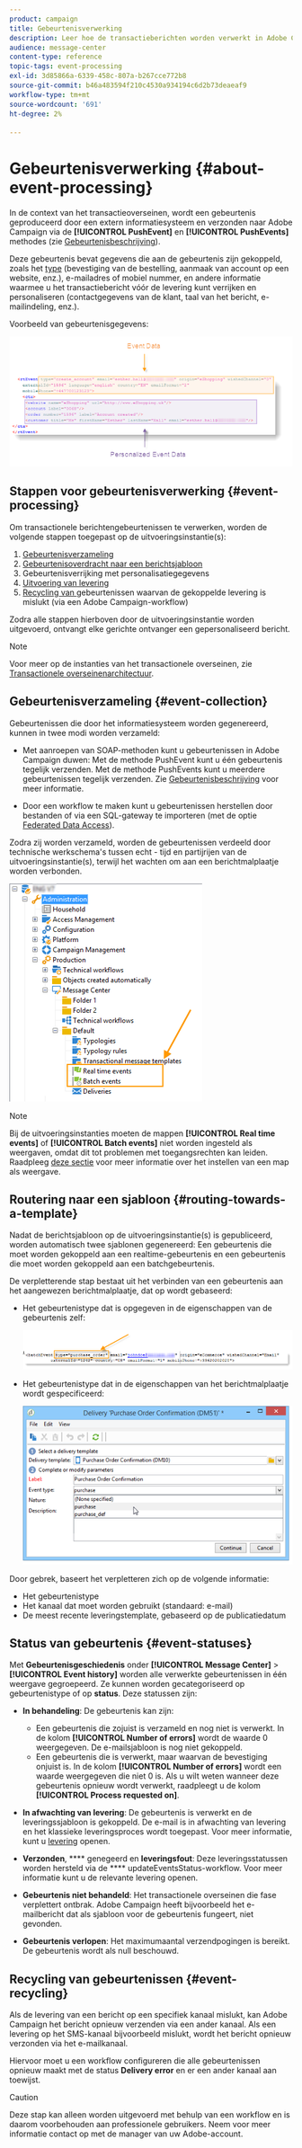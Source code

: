 ```yaml
---
product: campaign
title: Gebeurtenisverwerking
description: Leer hoe de transactieberichten worden verwerkt in Adobe Campaign Classic.
audience: message-center
content-type: reference
topic-tags: event-processing
exl-id: 3d85866a-6339-458c-807a-b267cce772b8
source-git-commit: b46a483594f210c4530a934194c6d2b73deaeaf9
workflow-type: tm+mt
source-wordcount: '691'
ht-degree: 2%

---
```


# Gebeurtenisverwerking {#about-event-processing}

In de context van het transactieoverseinen, wordt een gebeurtenis geproduceerd door een extern informatiesysteem en verzonden naar Adobe Campaign via de **[!UICONTROL PushEvent]** en **[!UICONTROL PushEvents]** methodes (zie [Gebeurtenisbeschrijving](../../message-center/using/event-description.md)).

Deze gebeurtenis bevat gegevens die aan de gebeurtenis zijn gekoppeld, zoals het [type](../../message-center/using/creating-event-types.md) (bevestiging van de bestelling, aanmaak van account op een website, enz.), e-mailadres of mobiel nummer, en andere informatie waarmee u het transactiebericht vóór de levering kunt verrijken en personaliseren (contactgegevens van de klant, taal van het bericht, e-mailindeling, enz.).

Voorbeeld van gebeurtenisgegevens:

![](assets/messagecenter_events_request_001.png)

## Stappen voor gebeurtenisverwerking {#event-processing}

Om transactionele berichtengebeurtenissen te verwerken, worden de volgende stappen toegepast op de uitvoeringsinstantie(s):

1. [Gebeurtenisverzameling](#event-collection)
1. [Gebeurtenisoverdracht naar een berichtsjabloon](#routing-towards-a-template)
1. Gebeurtenisverrijking met personalisatiegegevens
1. [Uitvoering van levering](../../message-center/using/delivery-execution.md)
1. [Recycling van ](#event-recycling) gebeurtenissen waarvan de gekoppelde levering is mislukt (via een Adobe Campaign-workflow)

Zodra alle stappen hierboven door de uitvoeringsinstantie worden uitgevoerd, ontvangt elke gerichte ontvanger een gepersonaliseerd bericht.

>[!NOTE]
>
>Voor meer op de instanties van het transactionele overseinen, zie [Transactionele overseinenarchitectuur](../../message-center/using/transactional-messaging-architecture.md).


## Gebeurtenisverzameling {#event-collection}

Gebeurtenissen die door het informatiesysteem worden gegenereerd, kunnen in twee modi worden verzameld:

* Met aanroepen van SOAP-methoden kunt u gebeurtenissen in Adobe Campaign duwen: Met de methode PushEvent kunt u één gebeurtenis tegelijk verzenden. Met de methode PushEvents kunt u meerdere gebeurtenissen tegelijk verzenden. Zie [Gebeurtenisbeschrijving](../../message-center/using/event-description.md) voor meer informatie.

* Door een workflow te maken kunt u gebeurtenissen herstellen door bestanden of via een SQL-gateway te importeren (met de optie [Federated Data Access](../../installation/using/about-fda.md)).

Zodra zij worden verzameld, worden de gebeurtenissen verdeeld door technische werkschema&#39;s tussen echt - tijd en partijrijen van de uitvoeringsinstantie(s), terwijl het wachten om aan een berichtmalplaatje worden verbonden.

![](assets/messagecenter_events_queues_001.png)

>[!NOTE]
>
>Bij de uitvoeringsinstanties moeten de mappen **[!UICONTROL Real time events]** of **[!UICONTROL Batch events]** niet worden ingesteld als weergaven, omdat dit tot problemen met toegangsrechten kan leiden. Raadpleeg [deze sectie](../../platform/using/access-management-folders.md) voor meer informatie over het instellen van een map als weergave.

## Routering naar een sjabloon {#routing-towards-a-template}

Nadat de berichtsjabloon op de uitvoeringsinstantie(s) is gepubliceerd, worden automatisch twee sjablonen gegenereerd: Een gebeurtenis die moet worden gekoppeld aan een realtime-gebeurtenis en een gebeurtenis die moet worden gekoppeld aan een batchgebeurtenis.

De verpletterende stap bestaat uit het verbinden van een gebeurtenis aan het aangewezen berichtmalplaatje, dat op wordt gebaseerd:

* Het gebeurtenistype dat is opgegeven in de eigenschappen van de gebeurtenis zelf:

   ![](assets/messagecenter_event_type_001.png)

* Het gebeurtenistype dat in de eigenschappen van het berichtmalplaatje wordt gespecificeerd:

   ![](assets/messagecenter_event_type_002.png)

Door gebrek, baseert het verpletteren zich op de volgende informatie:

* Het gebeurtenistype
* Het kanaal dat moet worden gebruikt (standaard: e-mail)
* De meest recente leveringstemplate, gebaseerd op de publicatiedatum

## Status van gebeurtenis {#event-statuses}

Met **Gebeurtenisgeschiedenis** onder **[!UICONTROL Message Center]** > **[!UICONTROL Event history]** worden alle verwerkte gebeurtenissen in één weergave gegroepeerd. Ze kunnen worden gecategoriseerd op gebeurtenistype of op **status**. Deze statussen zijn:

* **In behandeling**: De gebeurtenis kan zijn:

   * Een gebeurtenis die zojuist is verzameld en nog niet is verwerkt. In de kolom **[!UICONTROL Number of errors]** wordt de waarde 0 weergegeven. De e-mailsjabloon is nog niet gekoppeld.
   * Een gebeurtenis die is verwerkt, maar waarvan de bevestiging onjuist is. In de kolom **[!UICONTROL Number of errors]** wordt een waarde weergegeven die niet 0 is. Als u wilt weten wanneer deze gebeurtenis opnieuw wordt verwerkt, raadpleegt u de kolom **[!UICONTROL Process requested on]**.

* **In afwachting van levering**: De gebeurtenis is verwerkt en de leveringssjabloon is gekoppeld. De e-mail is in afwachting van levering en het klassieke leveringsproces wordt toegepast. Voor meer informatie, kunt u [levering](../../delivery/using/about-message-tracking.md) openen.
* **Verzonden**,  **** genegeerd en  **leveringsfout**: Deze leveringsstatussen worden hersteld via de  **** updateEventsStatus-workflow. Voor meer informatie kunt u de relevante levering openen.
* **Gebeurtenis niet behandeld**: Het transactionele overseinen die fase verplettert ontbrak. Adobe Campaign heeft bijvoorbeeld het e-mailbericht dat als sjabloon voor de gebeurtenis fungeert, niet gevonden.
* **Gebeurtenis verlopen**: Het maximumaantal verzendpogingen is bereikt. De gebeurtenis wordt als null beschouwd.

## Recycling van gebeurtenissen {#event-recycling}

Als de levering van een bericht op een specifiek kanaal mislukt, kan Adobe Campaign het bericht opnieuw verzenden via een ander kanaal. Als een levering op het SMS-kanaal bijvoorbeeld mislukt, wordt het bericht opnieuw verzonden via het e-mailkanaal.

Hiervoor moet u een workflow configureren die alle gebeurtenissen opnieuw maakt met de status **Delivery error** en er een ander kanaal aan toewijst.

>[!CAUTION]
>
>Deze stap kan alleen worden uitgevoerd met behulp van een workflow en is daarom voorbehouden aan professionele gebruikers. Neem voor meer informatie contact op met de manager van uw Adobe-account.